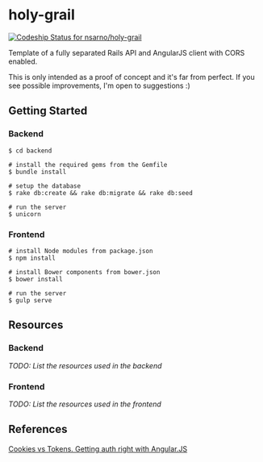 holy-grail 
==========

[ ![Codeship Status for nsarno/holy-grail](https://codeship.io/projects/f073a9d0-3521-0132-be58-5a23f417d8f3/status)](https://codeship.io/projects/40946)


Template of a fully separated Rails API and AngularJS client with CORS enabled.

This is only intended as a proof of concept and it's far from perfect. If you see possible improvements, I'm open to suggestions :)

## Getting Started

### Backend

```
$ cd backend

# install the required gems from the Gemfile
$ bundle install

# setup the database
$ rake db:create && rake db:migrate && rake db:seed

# run the server
$ unicorn
```

### Frontend

```
# install Node modules from package.json
$ npm install

# install Bower components from bower.json
$ bower install

# run the server
$ gulp serve
```

## Resources

### Backend

*TODO: List the resources used in the backend*

### Frontend

*TODO: List the resources used in the frontend*

## References

[Cookies vs Tokens. Getting auth right with Angular.JS](https://auth0.com/blog/2014/01/07/angularjs-authentication-with-cookies-vs-token/)

